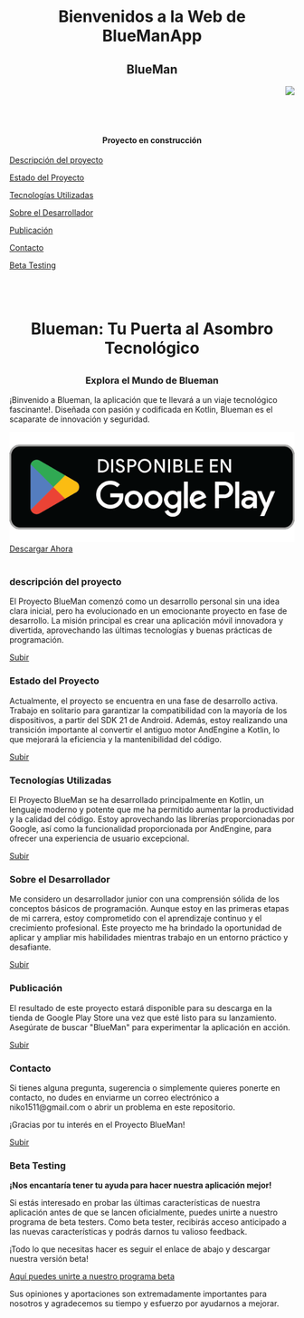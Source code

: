 <h1 align="center"> Bienvenidos a la Web de BlueManApp </h1>
<h2 align="center"> BlueMan </h2>
<p align="right">
   <img src="https://img.shields.io/badge/STATUS-EN%20DESAROLLO-green">
   </p>
   <br><br>
   <a name="top"></a>
   <h4 align="center">
Proyecto en construcción
</h4>



[Descripción del proyecto](#descripción-del-proyecto)

[Estado del Proyecto](#estado-del-proyecto)

[Tecnologías Utilizadas](#tecnologías-utilizadas)

[Sobre el Desarrollador](#sobre-el-desarrollador)

[Publicación](#publicación)

[Contacto](#contacto)

[Beta Testing](#beta-testing)

<br><br>

<h1 align="center">
Blueman: Tu Puerta al Asombro Tecnológico
</h1>

<h2></h2>

<h3 align = "center">Explora el Mundo de Blueman</h3>
<p>

¡Binvenido a Blueman, la aplicación que te llevará a un viaje tecnológico fascinante!. Diseñada con pasión y codificada en Kotlin, Blueman es el scaparate de innovación y seguridad.
</p>


<!-- <p align="center">
Texto alineado
  <b>Links:</b><br>
  <a href="#">Link 1</a> |
  <a href="#">Link 2</a> |
  <a href="#">Link 3</a> -->

   <img src="./bluemanApp/img/google-play-badge.png" alt="Google Play Store logo">
   <a href="https://play.google.com/store/apps/details?id=com.nikosoft.nksf.blueman">Descargar Ahora</a> 
        <span class="download-text"></span>
  <br><br>


<a name="descripción-del-proyecto"></a>

### descripción del proyecto

<p>El Proyecto BlueMan comenzó como un desarrollo personal sin una idea clara inicial, pero ha evolucionado en un emocionante proyecto en fase de desarrollo. La misión principal es crear una aplicación móvil innovadora y divertida, aprovechando las últimas tecnologías y buenas prácticas de programación.</p>

[Subir](#top)

### Estado del Proyecto

<p>Actualmente, el proyecto se encuentra en una fase de desarrollo activa. Trabajo en solitario para garantizar la compatibilidad con la mayoría de los dispositivos, a partir del SDK 21 de Android. Además, estoy realizando una transición importante al convertir el antiguo motor AndEngine a Kotlin, lo que mejorará la eficiencia y la mantenibilidad del código.</p>

[Subir](#top)

### Tecnologías Utilizadas

<p>El Proyecto BlueMan se ha desarrollado principalmente en Kotlin, un lenguaje moderno y potente que me ha permitido aumentar la productividad y la calidad del código. Estoy aprovechando las librerías proporcionadas por Google, así como la funcionalidad proporcionada por AndEngine, para ofrecer una experiencia de usuario excepcional.</p>

[Subir](#top)

### Sobre el Desarrollador

<p>Me considero un desarrollador junior con una comprensión sólida de los conceptos básicos de programación. Aunque estoy en las primeras etapas de mi carrera, estoy comprometido con el aprendizaje continuo y el crecimiento profesional. Este proyecto me ha brindado la oportunidad de aplicar y ampliar mis habilidades mientras trabajo en un entorno práctico y desafiante.</p>

[Subir](#top)

### Publicación

<p>El resultado de este proyecto estará disponible para su descarga en la tienda de Google Play Store una vez que esté listo para su lanzamiento. Asegúrate de buscar "BlueMan" para experimentar la aplicación en acción.</p>

[Subir](#top)

### Contacto

<p>Si tienes alguna pregunta, sugerencia o simplemente quieres ponerte en contacto, no dudes en enviarme un correo electrónico a niko1511@gmail.com o abrir un problema en este repositorio.</p>

¡Gracias por tu interés en el Proyecto BlueMan!


[Subir](#top)

### Beta Testing

**¡Nos encantaría tener tu ayuda para hacer nuestra aplicación mejor!**

Si estás interesado en probar las últimas características de nuestra aplicación antes de que se lancen oficialmente, puedes unirte a nuestro programa de beta testers. Como beta tester, recibirás acceso anticipado a las nuevas características y podrás darnos tu valioso feedback.

¡Todo lo que necesitas hacer es seguir el enlace de abajo y descargar nuestra versión beta!

 <a href="[https://play.google.com/store/apps/details?id=com.nikosoft.nksf.blueman](https://play.google.com/store/apps/details?id=com.nikosoft.nksf.blueman)">Aquí puedes unirte a nuestro programa beta</a> 

Sus opiniones y aportaciones son extremadamente importantes para nosotros y agradecemos su tiempo y esfuerzo por ayudarnos a mejorar.





<!-- [Insignias](#insignias)

[Índice](#índice)



[Estado del proyecto](#Estado-del-proyecto)

[Características de la aplicación y demostración](#Características-de-la-aplicación-y-demostración)

[Acceso al proyecto](#acceso-proyecto)

[Tecnologías utilizadas](#tecnologías-utilizadas)

[Personas Contribuyentes](#personas-contribuyentes)

[Personas-Desarrolladores del Proyecto](#personas-desarrolladores)

[Licencia](#licencia)

[Conclusión](#conclusión) -->

<!-- <p align="center">
<picture>
<img src="https://avatars.githubusercontent.com/u/10790885?v=4" width=115><br><sub>Juan José Nicolini</sub>
</picture>
</p> -->

<!-- > [!NOTE]
> Useful information that users should know, even when skimming content.

> [!TIP]
> Helpful advice for doing things better or more easily.

> [!IMPORTANT]
> Key information users need to know to achieve their goal.

> [!WARNING]
> Urgent info that needs immediate user attention to avoid problems.

> [!CAUTION]
> Advises about risks or negative outcomes of certain actions. -->
